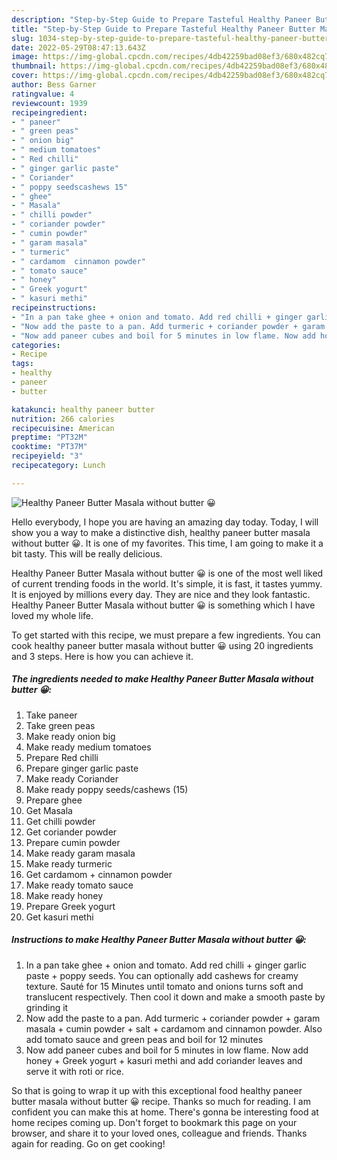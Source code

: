 ```yaml
---
description: "Step-by-Step Guide to Prepare Tasteful Healthy Paneer Butter Masala without butter 😀"
title: "Step-by-Step Guide to Prepare Tasteful Healthy Paneer Butter Masala without butter 😀"
slug: 1034-step-by-step-guide-to-prepare-tasteful-healthy-paneer-butter-masala-without-butter
date: 2022-05-29T08:47:13.643Z
image: https://img-global.cpcdn.com/recipes/4db42259bad08ef3/680x482cq70/healthy-paneer-butter-masala-without-butter-recipe-main-photo.jpg
thumbnail: https://img-global.cpcdn.com/recipes/4db42259bad08ef3/680x482cq70/healthy-paneer-butter-masala-without-butter-recipe-main-photo.jpg
cover: https://img-global.cpcdn.com/recipes/4db42259bad08ef3/680x482cq70/healthy-paneer-butter-masala-without-butter-recipe-main-photo.jpg
author: Bess Garner
ratingvalue: 4
reviewcount: 1939
recipeingredient:
- " paneer"
- " green peas"
- " onion big"
- " medium tomatoes"
- " Red chilli"
- " ginger garlic paste"
- " Coriander"
- " poppy seedscashews 15"
- " ghee"
- " Masala"
- " chilli powder"
- " coriander powder"
- " cumin powder"
- " garam masala"
- " turmeric"
- " cardamom  cinnamon powder"
- " tomato sauce"
- " honey"
- " Greek yogurt"
- " kasuri methi"
recipeinstructions:
- "In a pan take ghee + onion and tomato. Add red chilli + ginger garlic paste + poppy seeds. You can optionally add cashews for creamy texture. Sauté for 15 Minutes until tomato and onions turns soft and translucent respectively. Then cool it down and make a smooth paste by grinding it"
- "Now add the paste to a pan. Add turmeric + coriander powder + garam masala + cumin powder + salt + cardamom and cinnamon powder. Also add tomato sauce and green peas and boil for 12 minutes"
- "Now add paneer cubes and boil for 5 minutes in low flame. Now add honey + Greek yogurt + kasuri methi and add coriander leaves and serve it with roti or rice."
categories:
- Recipe
tags:
- healthy
- paneer
- butter

katakunci: healthy paneer butter 
nutrition: 266 calories
recipecuisine: American
preptime: "PT32M"
cooktime: "PT37M"
recipeyield: "3"
recipecategory: Lunch

---
```



![Healthy Paneer Butter Masala without butter 😀](https://img-global.cpcdn.com/recipes/4db42259bad08ef3/680x482cq70/healthy-paneer-butter-masala-without-butter-recipe-main-photo.jpg)

Hello everybody, I hope you are having an amazing day today. Today, I will show you a way to make a distinctive dish, healthy paneer butter masala without butter 😀. It is one of my favorites. This time, I am going to make it a bit tasty. This will be really delicious.



Healthy Paneer Butter Masala without butter 😀 is one of the most well liked of current trending foods in the world. It's simple, it is fast, it tastes yummy. It is enjoyed by millions every day. They are nice and they look fantastic. Healthy Paneer Butter Masala without butter 😀 is something which I have loved my whole life.


To get started with this recipe, we must prepare a few ingredients. You can cook healthy paneer butter masala without butter 😀 using 20 ingredients and 3 steps. Here is how you can achieve it.

<!--inarticleads1-->

##### The ingredients needed to make Healthy Paneer Butter Masala without butter 😀:

1. Take  paneer
1. Take  green peas
1. Make ready  onion big
1. Make ready  medium tomatoes
1. Prepare  Red chilli
1. Prepare  ginger garlic paste
1. Make ready  Coriander
1. Make ready  poppy seeds/cashews (15)
1. Prepare  ghee
1. Get  Masala
1. Get  chilli powder
1. Get  coriander powder
1. Prepare  cumin powder
1. Make ready  garam masala
1. Make ready  turmeric
1. Get  cardamom + cinnamon powder
1. Make ready  tomato sauce
1. Make ready  honey
1. Prepare  Greek yogurt
1. Get  kasuri methi




<!--inarticleads2-->

##### Instructions to make Healthy Paneer Butter Masala without butter 😀:

1. In a pan take ghee + onion and tomato. Add red chilli + ginger garlic paste + poppy seeds. You can optionally add cashews for creamy texture. Sauté for 15 Minutes until tomato and onions turns soft and translucent respectively. Then cool it down and make a smooth paste by grinding it
1. Now add the paste to a pan. Add turmeric + coriander powder + garam masala + cumin powder + salt + cardamom and cinnamon powder. Also add tomato sauce and green peas and boil for 12 minutes
1. Now add paneer cubes and boil for 5 minutes in low flame. Now add honey + Greek yogurt + kasuri methi and add coriander leaves and serve it with roti or rice.




So that is going to wrap it up with this exceptional food healthy paneer butter masala without butter 😀 recipe. Thanks so much for reading. I am confident you can make this at home. There's gonna be interesting food at home recipes coming up. Don't forget to bookmark this page on your browser, and share it to your loved ones, colleague and friends. Thanks again for reading. Go on get cooking!
